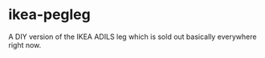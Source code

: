 # ikea-pegleg
A DIY version of the IKEA ADILS leg which is sold out basically everywhere right now.
